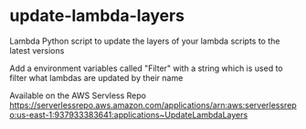 # update-lambda-layers
Lambda Python script to update the layers of your lambda scripts to the latest versions

Add a environment variables called "Filter" with a string which is used to filter what lambdas are updated by their name

Available on the AWS Servless Repo
https://serverlessrepo.aws.amazon.com/applications/arn:aws:serverlessrepo:us-east-1:937933383641:applications~UpdateLambdaLayers
